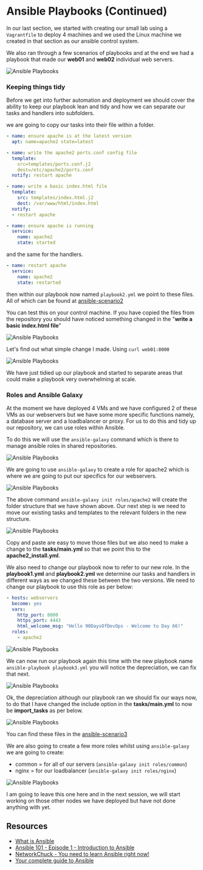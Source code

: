# Ansible Playbooks (Continued)

In our last section, we started with creating our small lab using a `Vagrantfile` to deploy 4 machines and we used the Linux machine we created in that section as our ansible control system.

We also ran through a few scenarios of playbooks and at the end we had a playbook that made our **web01** and **web02** individual web servers.

![Ansible Playbooks](Image/../../Image/Ansible-Playbook001.png)

### Keeping things tidy

Before we get into further automation and deployment we should cover the ability to keep our playbook lean and tidy and how we can separate our tasks and handlers into subfolders.

we are going to copy our tasks into their file within a folder.

```Yaml
- name: ensure apache is at the latest version
  apt: name=apache2 state=latest

- name: write the apache2 ports.conf config file
  template:
    src=templates/ports.conf.j2
    dest=/etc/apache2/ports.conf
  notify: restart apache

- name: write a basic index.html file
  template:
    src: templates/index.html.j2
    dest: /var/www/html/index.html
  notify:
  - restart apache

- name: ensure apache is running
  service:
    name: apache2
    state: started
```

and the same for the handlers.

```Yaml
- name: restart apache
  service:
    name: apache2
    state: restarted
```

then within our playbook now named `playbook2.yml` we point to these files. All of which can be found at [ansible-scenario2](/Scripts/Configmgmt/ansible-scenario2.zip)

You can test this on your control machine. If you have copied the files from the repository you should have noticed something changed in the "**write a basic index.html file**"

![Ansible Playbooks](Image/../../Image/Ansible-Playbook002.png)

Let's find out what simple change I made. Using `curl web01:8000`

![Ansible Playbooks](Image/../../Image/Ansible-Playbook003.png)

We have just tidied up our playbook and started to separate areas that could make a playbook very overwhelming at scale.

### Roles and Ansible Galaxy

At the moment we have deployed 4 VMs and we have configured 2 of these VMs as our webservers but we have some more specific functions namely, a database server and a loadbalancer or proxy. For us to do this and tidy up our repository, we can use roles within Ansible.

To do this we will use the `ansible-galaxy` command which is there to manage ansible roles in shared repositories.

![Ansible Playbooks](Image/../../Image/Ansible-Playbook004.png)

We are going to use `ansible-galaxy` to create a role for apache2 which is where we are going to put our specifics for our webservers.

![Ansible Playbooks](Image/../../Image/Ansible-Playbook005.png)

The above command `ansible-galaxy init roles/apache2` will create the folder structure that we have shown above. Our next step is we need to move our existing tasks and templates to the relevant folders in the new structure.

![Ansible Playbooks](Image/../../Image/Ansible-Playbook006.png)

Copy and paste are easy to move those files but we also need to make a change to the **tasks/main.yml** so that we point this to the **apache2_install.yml**.

We also need to change our playbook now to refer to our new role. In the **playbook1.yml** and **playbook2.yml** we determine our tasks and handlers in different ways as we changed these between the two versions. We need to change our playbook to use this role as per below:

```Yaml
- hosts: webservers
  become: yes
  vars:
    http_port: 8000
    https_port: 4443
    html_welcome_msg: "Hello 90DaysOfDevOps - Welcome to Day 66!"
  roles:
    - apache2
```

![Ansible Playbooks](Image/../../Image/Ansible-Playbook007.png)

We can now run our playbook again this time with the new playbook name `ansible-playbook playbook3.yml` you will notice the depreciation, we can fix that next.

![Ansible Playbooks](Image/../../Image/Ansible-Playbook008.png)

Ok, the depreciation although our playbook ran we should fix our ways now, to do that I have changed the include option in the **tasks/main.yml** to now be **import_tasks** as per below.

![Ansible Playbooks](Image/../../Image/Ansible-Playbook009.png)

You can find these files in the [ansible-scenario3](/Scripts/Configmgmt/ansible-scenario3.zip)

We are also going to create a few more roles whilst using `ansible-galaxy` we are going to create:

- common = for all of our servers (`ansible-galaxy init roles/common`)
- nginx = for our loadbalancer (`ansible-galaxy init roles/nginx`)

![Ansible Playbooks](Image/../../Image/Ansible-Playbook0010.png)

I am going to leave this one here and in the next session, we will start working on those other nodes we have deployed but have not done anything with yet.

## Resources

- [What is Ansible](https://www.youtube.com/watch?v=1id6ERvfozo)
- [Ansible 101 - Episode 1 - Introduction to Ansible](https://www.youtube.com/watch?v=goclfp6a2IQ)
- [NetworkChuck - You need to learn Ansible right now!](https://www.youtube.com/watch?v=5hycyr-8EKs&t=955s)
- [Your complete guide to Ansible](https://www.youtube.com/playlist?list=PLnFWJCugpwfzTlIJ-JtuATD2MBBD7_m3u)